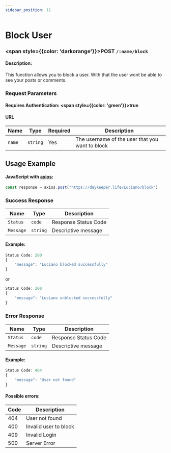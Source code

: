 ```yaml
---
sidebar_position: 11
---
```


# Block User

### <span style={{color: 'darkorange'}}>POST</span> `/:name/block`

#### Description:

This function allows you to block a user. With that the user wont be able to see your posts or comments.

### Request Parameters

#### Requires Authentication: <span style={{color: 'green'}}>true</span>

#### URL

| Name   | Type     | Required | Description                                     |
| ------ | -------- | -------- | ----------------------------------------------- |
| `name` | `string` | Yes      | The username of the user that you want to block |

## Usage Example

#### JavaScript with <a href="https://axios-http.com/docs/intro">axios</a>:

```javascript
const response = axios.post("https://daykeeper.life/Luciano/block")
```

### Success Response

| Name      | Type     | Description          |
| --------- | -------- | -------------------- |
| `Status`  | `code`   | Response Status Code |
| `Message` | `string` | Descriptive message  |

#### Example:

```javascript
Status Code: 200
{
    "message": "Luciano blocked successfully"
}
```

or

```javascript
Status Code: 200
{
    "message": "Luciano unblocked successfully"
}
```

### Error Response

| Name      | Type     | Description          |
| --------- | -------- | -------------------- |
| `Status`  | `code`   | Response Status Code |
| `Message` | `string` | Descriptive message  |

#### Example:

```javascript
Status Code: 404
{
    "message": "User not found"
}
```

#### Possible errors:

| Code | Description           |
| ---- | --------------------- |
| 404  | User not found        |
| 400  | Invalid user to block |
| 409  | Invalid Login         |
| 500  | Server Error          |
